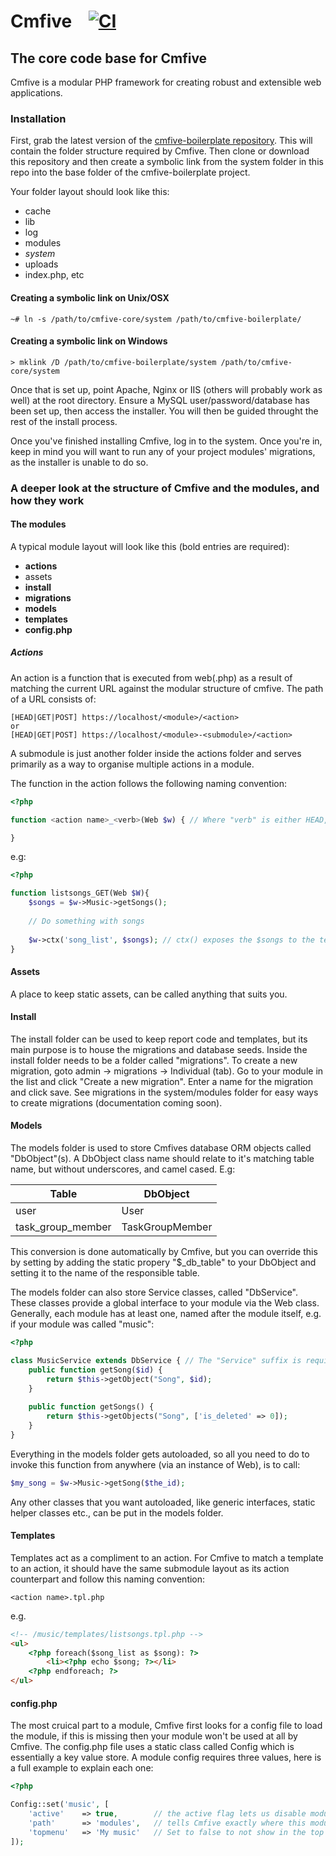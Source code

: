 # Cmfive &nbsp;&nbsp;&nbsp;[![CI](https://github.com/2pisoftware/cmfive-core/actions/workflows/ci.yml/badge.svg?branch=master)](https://github.com/2pisoftware/cmfive-core/actions/workflows/ci.yml)

## The core code base for Cmfive

Cmfive is a modular PHP framework for creating robust and extensible web applications.

### Installation

First, grab the latest version of the [cmfive-boilerplate repository](https://github.com/2pisoftware/cmfive-boilerplate/archive/master.zip). This will contain the folder structure required by Cmfive. Then clone or download this repository and then create a symbolic link from the system folder in this repo into the base folder of the cmfive-boilerplate project.

Your folder layout should look like this:
 * cache
 * lib
 * log
 * modules
 * _system_
 * uploads
 * index.php, etc
 
#### Creating a symbolic link on Unix/OSX
```
~# ln -s /path/to/cmfive-core/system /path/to/cmfive-boilerplate/
```
#### Creating a symbolic link on Windows
```
> mklink /D /path/to/cmfive-boilerplate/system /path/to/cmfive-core/system
```

Once that is set up, point Apache, Nginx or IIS (others will probably work as well) at the root directory. Ensure a MySQL user/password/database has been set up, then access the installer. You will then be guided throught the rest of the install process.

Once you've finished installing Cmfive, log in to the system. Once you're in, keep in mind you will want to run any of your project modules' migrations, as the installer is unable to do so.

### A deeper look at the structure of Cmfive and the modules, and how they work

#### The modules
A typical module layout will look like this (bold entries are required):
* **actions**
* assets
* **install**
 * **migrations**
* **models**
* **templates**
* **config.php**

##### Actions
An action is a function that is executed from web(.php) as a result of matching the current URL against the modular structure of cmfive. The path of a URL consists of:
```
[HEAD|GET|POST] https://localhost/<module>/<action>
or
[HEAD|GET|POST] https://localhost/<module>-<submodule>/<action>
```

A submodule is just another folder inside the actions folder and serves primarily as a way to organise multiple actions in a module.

The function in the action follows the following naming convention:
```php
<?php

function <action name>_<verb>(Web $w) { // Where "verb" is either HEAD, GET or POST

}
```
e.g:
```php
<?php

function listsongs_GET(Web $W){
	$songs = $w->Music->getSongs();
	
	// Do something with songs
	
	$w->ctx('song_list', $songs); // ctx() exposes the $songs to the template now as the variable "$song_list"
}
```

#### Assets

A place to keep static assets, can be called anything that suits you.

#### Install

The install folder can be used to keep report code and templates, but its main purpose is to house the migrations and database seeds. Inside the install folder needs to be a folder called "migrations". To create a new migration, goto admin -> migrations -> Individual (tab). Go to your module in the list and click "Create a new migration". Enter a name for the migration and click save. See migrations in the system/modules folder for easy ways to create migrations (documentation coming soon).

#### Models

The models folder is used to store Cmfives database ORM objects called "DbObject"(s). A DbObject class name should relate to it's matching table name, but without underscores, and camel cased. E.g:

| Table | DbObject |
|-------|----------|
|user   | User     |
|task_group_member|TaskGroupMember|

This conversion is done automatically by Cmfive, but you can override this by setting by adding the static propery "$\_db_table" to your DbObject and setting it to the name of the responsible table.

The models folder can also store Service classes, called "DbService". These classes provide a global interface to your module via the Web class. Generally, each module has at least one, named after the module itself, e.g. if your module was called "music":
```php
<?php

class MusicService extends DbService { // The "Service" suffix is required
	public function getSong($id) {
		return $this->getObject("Song", $id);
	}
	
	public function getSongs() {
		return $this->getObjects("Song", ['is_deleted' => 0]);
	}
}
```

Everything in the models folder gets autoloaded, so all you need to do to invoke this function from anywhere (via an instance of Web), is to call:
```php
$my_song = $w->Music->getSong($the_id);
```

Any other classes that you want autoloaded, like generic interfaces, static helper classes etc., can be put in the models folder.

#### Templates

Templates act as a compliment to an action. For Cmfive to match a template to an action, it should have the same submodule layout as its action counterpart and follow this naming convention:
```
<action name>.tpl.php
```
e.g.
```html
<!-- /music/templates/listsongs.tpl.php -->
<ul>
	<?php foreach($song_list as $song): ?>
		<li><?php echo $song; ?></li>
	<?php endforeach; ?>
</ul>
```

#### config.php

The most cruical part to a module, Cmfive first looks for a config file to load the module, if this is missing then your module won't be used at all by Cmfive. The config.php file uses a static class called Config which is essentially a key value store. A module config requires three values, here is a full example to explain each one:
```php
<?php

Config::set('music', [
	'active' 	=> true,		// the active flag lets us disable modules that we don't want to use
	'path'		=> 'modules',	// tells Cmfive exactly where this module can be found (Config values are cached)
	'topmenu'	=> 'My music'	// Set to false to not show in the top menu, or set to true to infer the menu name from the name of the module (in this case "Music")
]);

```
